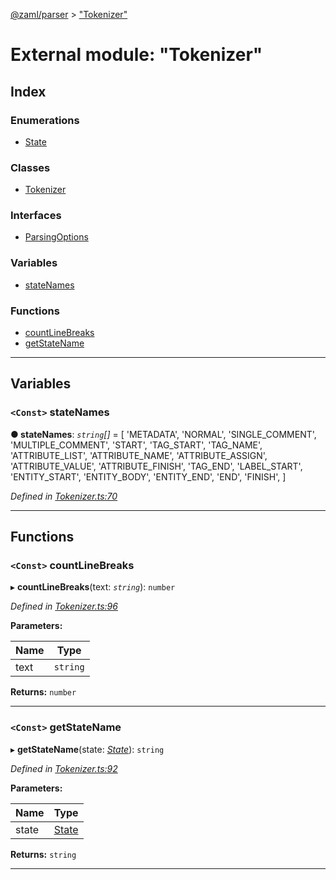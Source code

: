 [@zaml/parser](../README.md) > ["Tokenizer"](../modules/_tokenizer_.md)

# External module: "Tokenizer"

## Index

### Enumerations

* [State](../enums/_tokenizer_.state.md)

### Classes

* [Tokenizer](../classes/_tokenizer_.tokenizer.md)

### Interfaces

* [ParsingOptions](../interfaces/_tokenizer_.parsingoptions.md)

### Variables

* [stateNames](_tokenizer_.md#statenames)

### Functions

* [countLineBreaks](_tokenizer_.md#countlinebreaks)
* [getStateName](_tokenizer_.md#getstatename)

---

## Variables

<a id="statenames"></a>

### `<Const>` stateNames

**● stateNames**: *`string`[]* =  [
  'METADATA',
  'NORMAL',
  'SINGLE_COMMENT',
  'MULTIPLE_COMMENT',
  'START',
  'TAG_START',
  'TAG_NAME',
  'ATTRIBUTE_LIST',
  'ATTRIBUTE_NAME',
  'ATTRIBUTE_ASSIGN',
  'ATTRIBUTE_VALUE',
  'ATTRIBUTE_FINISH',
  'TAG_END',
  'LABEL_START',
  'ENTITY_START',
  'ENTITY_BODY',
  'ENTITY_END',
  'END',
  'FINISH',
]

*Defined in [Tokenizer.ts:70](https://github.com/nexushubs/zaml-lang/blob/a042eb7/packages/zaml-parser/src/Tokenizer.ts#L70)*

___

## Functions

<a id="countlinebreaks"></a>

### `<Const>` countLineBreaks

▸ **countLineBreaks**(text: *`string`*): `number`

*Defined in [Tokenizer.ts:96](https://github.com/nexushubs/zaml-lang/blob/a042eb7/packages/zaml-parser/src/Tokenizer.ts#L96)*

**Parameters:**

| Name | Type |
| ------ | ------ |
| text | `string` |

**Returns:** `number`

___
<a id="getstatename"></a>

### `<Const>` getStateName

▸ **getStateName**(state: *[State](../enums/_tokenizer_.state.md)*): `string`

*Defined in [Tokenizer.ts:92](https://github.com/nexushubs/zaml-lang/blob/a042eb7/packages/zaml-parser/src/Tokenizer.ts#L92)*

**Parameters:**

| Name | Type |
| ------ | ------ |
| state | [State](../enums/_tokenizer_.state.md) |

**Returns:** `string`

___


